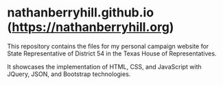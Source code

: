 # nathanberryhill.github.io (https://nathanberryhill.org)

This repository contains the files for my personal campaign website for State Representative of District 54 in the Texas House of Representatives.

It showcases the implementation of HTML, CSS, and JavaScript with JQuery, JSON, and Bootstrap technologies.

